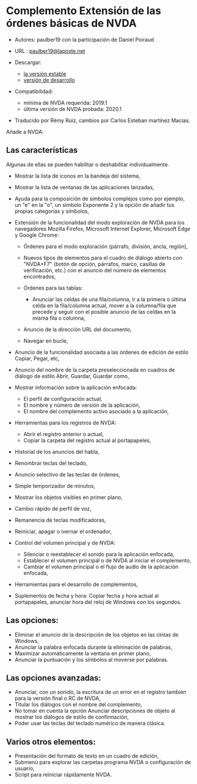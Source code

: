 # Complemento Extensión de las órdenes básicas de NVDA #

* Autores: paulber19 con la participación de Daniel Poiraud
* URL : paulber19@laposte.net

* Descargar:
	* [la versión estable][1]
	* [versión de desarrollo][2]
* Compatibilidad:
	* mínima de NVDA requerida: 2019.1
	* última versión de NVDA probada: 2020.1


* Traducido por Rémy Ruiz, cambios por Carlos Esteban martínez Macías.

Añade a NVDA:
## Las características ##

Algunas de ellas se pueden habilitar o deshabilitar individualmente.

* Mostrar la lista de iconos en la bandeja del sistema,
* Mostrar la lista de ventanas de las aplicaciones lanzadas,
* Ayuda para la composición de símbolos complejos como por ejemplo, un "e" en la "o", un símbolo Exponente 2 y la opción de añadir tus propias categorías y símbolos,
* Extensión de la funcionalidad del modo exploración de NVDA para los navegadores Mozilla Firefox, Microsoft Internet Explorer, Microsoft Edge y Google Chrome:

	* Órdenes para el modo exploración (párrafo, división, ancla, región),
	* Nuevos tipos de elementos para el cuadro de diálogo abierto con "NVDA+F7" (botón de opción, párrafos, marco, casillas de verificación, etc.) con el anuncio del número de elementos encontrados,
	* Órdenes para las tablas: 
		* Anunciar las celdas de una fila/columna, ir a la primera o última celda en la fila/columna actual, mover a la columna/fila que precede y seguir con el posible anuncio de las celdas en la misma fila o columna,

	* Anuncio de la dirección URL del documento,
	* Navegar en bucle,
* Anuncio de la funcionalidad asociada a las órdenes de edición de estilo Copiar, Pegar, etc,
*  Anuncio del nombre de la carpeta preseleccionada en cuadros de diálogo de estilo Abrir, Guardar, Guardar como,
* Mostrar información sobre la aplicación enfocada:
	* El perfil de configuración actual,
	* El nombre y número de versión de la aplicación,
	* El nombre del complemento activo asociado a la aplicación,


* Herramientas para los registros de NVDA:
	* Abrir el registro anterior o actual,
	* Copiar la carpeta del registro actual al portapapeles,

* Historial de los anuncios del habla,
* Renombrar teclas del teclado,
* Anuncio selectivo de las teclas de órdenes,
* Simple temporizador de minutos,
* Mostrar los objetos visibles en primer plano,
* Cambio rápido de perfil de voz,
* Remanencia de teclas modificadoras,
* Reiniciar, apagar o ivernar el ordenador,
* Control del volumen principal y de NVDA:
	* Silenciar o reestablecer el sonido para la aplicación enfocada,
	* Establecer el volumen principal o de NVDA al iniciar el complemento,
	* Cambiar el volumen principal o el flujo de audio de la aplicación enfocada,

* Herramientas para el desarrollo de complementos,
* Suplementos de fecha y hora: Copiar fecha y hora actual al portapapeles, anunciar hora del reloj de Windows con los segundos.


## Las opciones: ##

* Eliminar el anuncio de la descripción de los objetos en las cintas de Windows,
* Anunciar la palabra enfocada durante la eliminación de palabras,
* Maximizar automáticamente la ventana en primer plano,
* Anunciar la puntuación y los símbolos al moverse por palabras.


## Las opciones avanzadas: ##

* Anunciar, con un sonido, la escritura de un error en el registro también para la versión final o RC de NVDA,
* Titular los diálogos con el nombre del complemento,
* No tomar en cuenta la opción Anunciar descripciones de objeto al mostrar los diálogos de estilo de confirmación,
* Poder  usar las teclas del teclado numérico de manera clásica.


## Varios otros elementos: ##

* Presentación del formato de texto en un cuadro de edición,
* Submenú para explorar las carpetas programa NVDA o configuración de usuario,
* Script para reiniciar rápidamente NVDA.


[1]: https://github.com/paulber007/AllMyNVDAAddons/raw/master/NVDAExtensionGlobalPlugin/NVDAExtensionGlobalPlugin-9.1.nvda-addon

[2]: https://github.com/paulber007/AllMyNVDAAddons/tree/master/NVDAExtensionGlobalPlugin/dev
